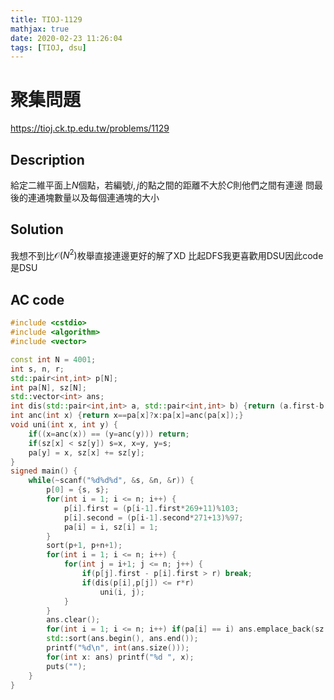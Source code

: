 ```yaml
---
title: TIOJ-1129
mathjax: true
date: 2020-02-23 11:26:04
tags: [TIOJ, dsu]
---
```

# 聚集問題

https://tioj.ck.tp.edu.tw/problems/1129

## Description
給定二維平面上$N$個點，若編號$i,j$的點之間的距離不大於$C$則他們之間有連邊
問最後的連通塊數量以及每個連通塊的大小

## Solution
我想不到比$\mathcal{O}(N^2)$枚舉直接連邊更好的解了XD
比起DFS我更喜歡用DSU因此code是DSU

## AC code
``` cpp
#include <cstdio>
#include <algorithm>
#include <vector>

const int N = 4001;
int s, n, r;
std::pair<int,int> p[N];
int pa[N], sz[N];
std::vector<int> ans;
int dis(std::pair<int,int> a, std::pair<int,int> b) {return (a.first-b.first)*(a.first-b.first) + (a.second-b.second)*(a.second-b.second);}
int anc(int x) {return x==pa[x]?x:pa[x]=anc(pa[x]);}
void uni(int x, int y) {
    if((x=anc(x)) == (y=anc(y))) return;
    if(sz[x] < sz[y]) s=x, x=y, y=s;
    pa[y] = x, sz[x] += sz[y];
}
signed main() {
    while(~scanf("%d%d%d", &s, &n, &r)) {
        p[0] = {s, s};
        for(int i = 1; i <= n; i++) {
            p[i].first = (p[i-1].first*269+11)%103;
            p[i].second = (p[i-1].second*271+13)%97;
            pa[i] = i, sz[i] = 1;
        }
        sort(p+1, p+n+1);
        for(int i = 1; i <= n; i++) {
            for(int j = i+1; j <= n; j++) {
                if(p[j].first - p[i].first > r) break;
                if(dis(p[i],p[j]) <= r*r)
                    uni(i, j);
            }
        }
        ans.clear();
        for(int i = 1; i <= n; i++) if(pa[i] == i) ans.emplace_back(sz[i]);
        std::sort(ans.begin(), ans.end());
        printf("%d\n", int(ans.size()));
        for(int x: ans) printf("%d ", x);
        puts("");
    }
}
```